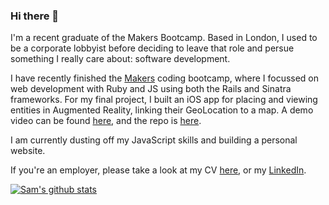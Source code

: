 ### Hi there 👋
I'm a recent graduate of the Makers Bootcamp. Based in London, I used to be a corporate lobbyist before deciding to leave that role and persue something I really care about: software development. 

I have recently finished the [Makers](https://makers.tech) coding bootcamp, where I focussed on web development with Ruby and JS using both the Rails and Sinatra frameworks. For my final project, I built an iOS app for placing and viewing entities in Augmented Reality, linking their GeoLocation to a map. A demo video can be found [here](https://www.youtube.com/watch?v=Crr90faZCcw), and the repo is [here](https://github.com/samcolson4/signposts-again).

I am currently dusting off my JavaScript skills and building a personal website.

If you're an employer, please take a look at my CV [here](https://github.com/samcolson4/CV), or my [LinkedIn](http://linkedin.com/in/samcolson/).


[![Sam's github stats](https://github-readme-stats.vercel.app/api?username=samcolson4)](https://github.com/samcolson4/github-readme-stats)
